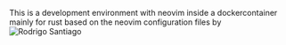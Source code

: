 This is a development environment with neovim inside a dockercontainer mainly for rust based on the neovim configuration files by ![Rodrigo Santiago](https://github.com/rsdlt/nvim-config-files)

